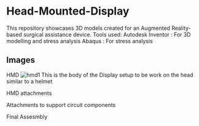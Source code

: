 # Head-Mounted-Display
This repository showcases 3D models created for an Augmented Reality-based surgical assistance device.
Tools used: 
Autodesk Inventor : For 3D modelling and stress analysis
Abaqus : For stress analysis

## Images

HMD
![hmd1](https://user-images.githubusercontent.com/30887610/45094867-3e862b80-b13a-11e8-92da-06a5e98c00a0.png)
This is the body of the Display setup to be work on the head similar to a helmet

HMD attachments

Attachments to support circuit components

Final Assesmbly
